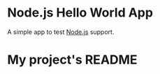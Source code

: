 # Node.js Hello World App

A simple app to test [Node.js](http://nodejs.org/) support.
# My project's README
